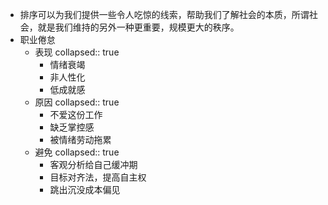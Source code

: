 - 排序可以为我们提供一些令人吃惊的线索，帮助我们了解社会的本质，所谓社会，就是我们维持的另外一种更重要，规模更大的秩序。
- 职业倦怠
	- 表现
	  collapsed:: true
		- 情绪衰竭
		- 非人性化
		- 低成就感
	- 原因
	  collapsed:: true
		- 不爱这份工作
		- 缺乏掌控感
		- 被情绪劳动拖累
	- 避免
	  collapsed:: true
		- 客观分析给自己缓冲期
		- 目标对齐法，提高自主权
		- 跳出沉没成本偏见